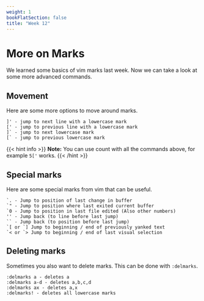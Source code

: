 ```yaml
---
weight: 1
bookFlatSection: false
title: "Week 12"
---
```


# More on Marks
We learned some basics of vim marks last week.
Now we can take a look at some more advanced commands.


## Movement
Here are some more options to move around marks.
```vim
]' - jump to next line with a lowercase mark
[' - jump to previous line with a lowercase mark
]` - jump to next lowercase mark
[` - jump to previous lowercase mark
```
{{< hint info >}}
**Note:** You can use count with all the commands above, for example `5['` works.
{{< /hint >}}

## Special marks
Here are some special marks from vim that can be useful.
```vim
`. - Jump to position of last change in buffer
`" - Jump to position where last exited current buffer
`0 - Jump to position in last file edited (Also other numbers)
'' - Jump back (to line before last jump)
`` - Jump back (to position before last jump)
`[ or `] Jump to beginning / end of previously yanked text
`< or `> Jump to beginning / end of last visual selection
```

## Deleting marks
Sometimes you also want to delete marks.
This can be done with `:delmarks`.
```vim
:delmarks a - deletes a
:delmarks a-d - deletes a,b,c,d
:delmarks ax - deletes a,x
:delmarks! - deletes all lowercase marks
```

